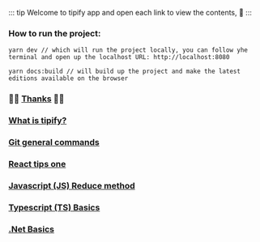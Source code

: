 ::: tip
Welcome to tipify app and open each link to view the contents, :hugs:
:::

### How to run the project:

```
yarn dev // which will run the project locally, you can follow yhe terminal and open up the localhost URL: http://localhost:8080
```

```
yarn docs:build // will build up the project and make the latest editions available on the browser
```

### :tada::tada: [Thanks](./thanks.html)  :tada::tada:
### [What is tipify?](./tipify.html)
### [Git general commands](./git-tips-one.html)
### [React tips one](./react-tips-one.html)
### [Javascript (JS) Reduce method](./js-reduce-method.html)
### [Typescript (TS) Basics](./ts-basics.html)
### [.Net Basics](./dotnet-basics.html)
